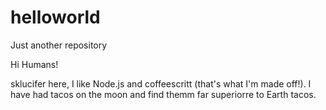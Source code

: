 # helloworld
Just another repository
  
  Hi Humans!
  
  sklucifer here, I like Node.js and coffeescritt (that's what I'm made off!).
  I have had tacos on the moon and find themm far superiorre to Earth tacos.
